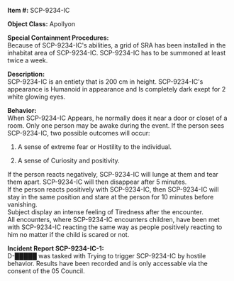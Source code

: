 
__**Item #:**__ SCP-9234-IC

__**Object Class:**__ Apollyon

____Special Containment Procedures:____\
Because of SCP-9234-IC's abilities, a grid of SRA has been installed in the inhabitat area of SCP-9234-IC.
SCP-9234-IC has to be summoned at least twice a week.

____Description:____\
SCP-9234-IC is an entiety that is 200 cm in height. SCP-9234-IC's appearance is Humanoid in appearance and Is completely dark exept for 2 white glowing eyes.

____Behavior:____\
When SCP-9234-IC Appears, he normally does it near a door or closet of a room. Only one person may be awake during the event. If the person sees SCP-9234-IC, two possible outcomes will occur:

1. A sense of extreme fear or Hostility to the individual.

2. A sense of Curiosity and positivity.

If the person reacts negatively, SCP-9234-IC will lunge at them and tear them apart. SCP-9234-IC will then disappear after 5 minutes.\
If the person reacts positively with SCP-9234-IC, then SCP-9234-IC will stay in the same position and stare at the person for 10 minutes before vanishing.\
Subject display an intense feeling of Tiredness after the encounter.\
All encounters, where SCP-9234-IC encounters children, have been met with SCP-9234-IC reacting the same way as people positively reacting to him no matter if the child is scared or not.

____Incident Report SCP-9234-IC-1:____\
D-█████ was tasked with Trying to trigger SCP-9234-IC by hostile behavior. Results have been recorded and is only accessable via the consent of the 05 Council.

